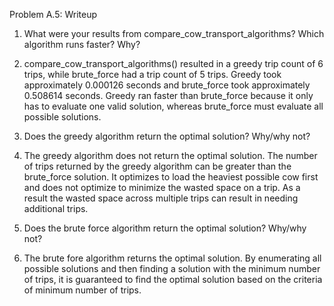 Problem A.5: Writeup

1. What were your results from compare_cow_transport_algorithms? Which
algorithm runs faster? Why?
1. compare_cow_transport_algorithms() resulted in a greedy trip count of 6 trips, while brute_force had a trip count of 5 trips. Greedy took approximately 0.000126 seconds and brute_force took approximately 0.508614 seconds. Greedy ran faster than brute_force because it only has to evaluate one valid solution, whereas brute_force must evaluate all possible solutions.

2. Does the greedy algorithm return the optimal solution? Why/why not?
2. The greedy algorithm does not return the optimal solution. The number of trips returned by the greedy algorithm can be greater than the brute_force solution. It optimizes to load the heaviest possible cow first and does not optimize to minimize the wasted space on a trip. As a result the wasted space across multiple trips can result in needing additional trips.

3. Does the brute force algorithm return the optimal solution? Why/why not?
3. The brute fore algorithm returns the optimal solution. By enumerating all possible solutions and then finding a solution with the minimum number of trips, it is guaranteed to find the optimal solution based on the criteria of minimum number of trips.
